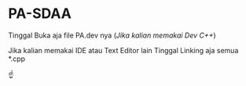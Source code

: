 # PA-SDAA

Tinggal Buka aja file PA.dev nya (_Jika kalian memakai Dev C++_)

Jika kalian memakai IDE atau Text Editor lain Tinggal Linking aja semua *.cpp

:point_up: